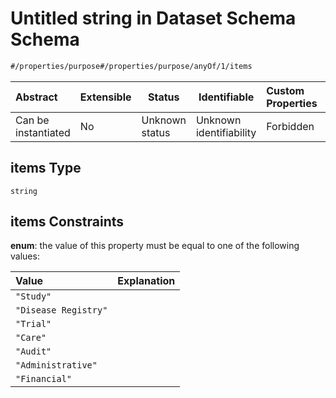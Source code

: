 # Untitled string in Dataset Schema Schema

```txt
#/properties/purpose#/properties/purpose/anyOf/1/items
```




| Abstract            | Extensible | Status         | Identifiable            | Custom Properties | Additional Properties | Access Restrictions | Defined In                                                                    |
| :------------------ | ---------- | -------------- | ----------------------- | :---------------- | --------------------- | ------------------- | ----------------------------------------------------------------------------- |
| Can be instantiated | No         | Unknown status | Unknown identifiability | Forbidden         | Allowed               | none                | [dataset.schema.json\*](../schema/dataset.schema.json "open original schema") |

## items Type

`string`

## items Constraints

**enum**: the value of this property must be equal to one of the following values:

| Value                | Explanation |
| :------------------- | ----------- |
| `"Study"`            |             |
| `"Disease Registry"` |             |
| `"Trial"`            |             |
| `"Care"`             |             |
| `"Audit"`            |             |
| `"Administrative"`   |             |
| `"Financial"`        |             |
